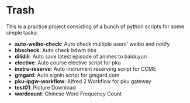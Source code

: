 # Trash
This is a practice project consisting of a bunch of python scripts for some simple tasks:
- **auto-weibo-check**: Auto check multiple users' weibo and notify
- **bbscheck**: Auto check bdwm bbs
- **dilidili**: Auto save latest episode of animes to baiduyun
- **elective**: Auto course elective script for pku
- **instru-reserve**: Auto instrument reserving script for CCME
- **gmgard**: Auto signin script for gmgard.com
- **pku-ipgw-workflow**: Alfred 2 Workflow for pku gateway
- **test01**: Picture Download
- **wordcount**: Chinese Word Frequency Count
